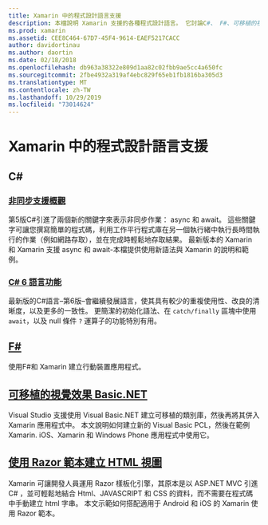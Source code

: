 ```yaml
---
title: Xamarin 中的程式設計語言支援
description: 本檔說明 Xamarin 支援的各種程式設計語言。 它討論C#、 F#、可移植的視覺效果 Basic.NET 和 Razor 範本。
ms.prod: xamarin
ms.assetid: CEE8C464-67D7-45F4-9614-EAEF5217CACC
author: davidortinau
ms.author: daortin
ms.date: 02/18/2018
ms.openlocfilehash: db963a38322e809d1aa82c02fbb9ae5cc4a650fc
ms.sourcegitcommit: 2fbe4932a319af4ebc829f65eb1fb1816ba305d3
ms.translationtype: MT
ms.contentlocale: zh-TW
ms.lasthandoff: 10/29/2019
ms.locfileid: "73014624"
---
```

# <a name="programming-language-support-in-xamarin"></a>Xamarin 中的程式設計語言支援

## <a name="c"></a>C\#

### <a name="async-support-overviewcross-platformplatformasyncmd"></a>[非同步支援概觀](~/cross-platform/platform/async.md)

第5版C#引進了兩個新的關鍵字來表示非同步作業： async 和 await。 這些關鍵字可讓您撰寫簡單的程式碼，利用工作平行程式庫在另一個執行緒中執行長時間執行的作業（例如網路存取），並在完成時輕鬆地存取結果。 最新版本的 Xamarin 和 Xamarin 支援 async 和 await-本檔提供使用新語法與 Xamarin 的說明和範例。

### <a name="c-6-language-featurescross-platformplatformcsharp-sixmd"></a>[C# 6 語言功能](~/cross-platform/platform/csharp-six.md)

最新版的C#語言–第6版–會繼續發展語言，使其具有較少的重複使用性、改良的清晰度，以及更多的一致性。 更簡潔的初始化語法、在 `catch/finally` 區塊中使用 `await`，以及 null 條件 `?` 運算子的功能特別有用。

## <a name="ffsharpindexmd"></a>[F#](fsharp/index.md)

使用F#和 Xamarin 建立行動裝置應用程式。

## <a name="portable-visual-basicnetcross-platformplatformvisual-basicindexmd"></a>[可移植的視覺效果 Basic.NET](~/cross-platform/platform/visual-basic/index.md)

Visual Studio 支援使用 Visual Basic.NET 建立可移植的類別庫，然後再將其併入 Xamarin 應用程式中。 本文說明如何建立新的 Visual Basic PCL，然後在範例 Xamarin. iOS、Xamarin 和 Windows Phone 應用程式中使用它。

## <a name="building-html-views-using-razor-templatescross-platformplatformrazor-html-templatesindexmd"></a>[使用 Razor 範本建立 HTML 視圖](~/cross-platform/platform/razor-html-templates/index.md)

Xamarin 可讓開發人員運用 Razor 樣板化引擎，其原本是以 ASP.NET MVC 引進C# ，並可輕鬆地結合 Html、JAVASCRIPT 和 CSS 的資料，而不需要在程式碼中手動建立 html 字串。
本文示範如何搭配適用于 Android 和 iOS 的 Xamarin 使用 Razor 範本。
